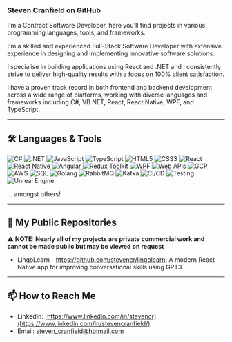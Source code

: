 ### Steven Cranfield on GitHub

I'm a Contract Software Developer, here you'll find projects in various programming languages, tools, and frameworks. 

I'm a skilled and experienced Full-Stack Software Developer with extensive experience in designing and implementing innovative software solutions. 

I specialise in building applications using React and .NET and I consistently strive to deliver high-quality results with a focus on 100% client satisfaction.

I have a proven track record in both frontend and backend development across a wide range of platforms, working with diverse languages and frameworks including C#, VB.NET, React, React Native, WPF, and TypeScript.

---

## 🛠️ Languages & Tools

![C#](https://img.shields.io/badge/C%23-239120?style=for-the-badge&logo=c-sharp&logoColor=white)
![.NET](https://img.shields.io/badge/.NET-512BD4?style=for-the-badge&logo=dotnet&logoColor=white)
![JavaScript](https://img.shields.io/badge/JavaScript-F7DF1E?style=for-the-badge&logo=javascript&logoColor=black)
![TypeScript](https://img.shields.io/badge/TypeScript-3178C6?style=for-the-badge&logo=typescript&logoColor=white)
![HTML5](https://img.shields.io/badge/HTML5-E34F26?style=for-the-badge&logo=html5&logoColor=white)
![CSS3](https://img.shields.io/badge/CSS3-1572B6?style=for-the-badge&logo=css3&logoColor=white)
![React](https://img.shields.io/badge/React-20232A?style=for-the-badge&logo=react&logoColor=61DAFB)
![React Native](https://img.shields.io/badge/React%20Native-20232A?style=for-the-badge&logo=react&logoColor=61DAFB)
![Angular](https://img.shields.io/badge/Angular-DD0031?style=for-the-badge&logo=angular&logoColor=white)
![Redux Toolkit](https://img.shields.io/badge/RTK-764ABC?style=for-the-badge&logo=redux&logoColor=white)
![WPF](https://img.shields.io/badge/WPF-68217A?style=for-the-badge&logo=windows&logoColor=white)
![Web APIs](https://img.shields.io/badge/Web%20APIs-00599C?style=for-the-badge&logo=webcomponents.org&logoColor=white)
![GCP](https://img.shields.io/badge/GCP-4285F4?style=for-the-badge&logo=google-cloud&logoColor=white)
![AWS](https://img.shields.io/badge/AWS-232F3E?style=for-the-badge&logo=amazon-aws&logoColor=white)
![SQL](https://img.shields.io/badge/SQL-4479A1?style=for-the-badge&logo=postgresql&logoColor=white)
![Golang](https://img.shields.io/badge/Go-00ADD8?style=for-the-badge&logo=go&logoColor=white)
![RabbitMQ](https://img.shields.io/badge/RabbitMQ-FF6600?style=for-the-badge&logo=rabbitmq&logoColor=white)
![Kafka](https://img.shields.io/badge/Kafka-231F20?style=for-the-badge&logo=apache-kafka&logoColor=white)
![CI/CD](https://img.shields.io/badge/CI%2FCD-222222?style=for-the-badge&logo=github-actions&logoColor=white)
![Testing](https://img.shields.io/badge/Testing-6DB33F?style=for-the-badge&logo=testing-library&logoColor=white)
![Unreal Engine](https://img.shields.io/badge/Unreal%20Engine-313131?style=for-the-badge&logo=unrealengine&logoColor=white)

... amongst others!

---

## 📂 My Public Repositories

⚠️ **NOTE: Nearly all of my projects are private commercial work and cannot be made public but may be viewed on request** 

- LingoLearn - https://github.com/stevencr/lingolearn: A modern React Native app for improving conversational skills using GPT3.

---

## 📫 How to Reach Me

- LinkedIn: [https://www.linkedin.com/in/stevencr](https://www.linkedin.com/in/stevencranfield/)
- Email: steven_cranfield@hotmail.com
